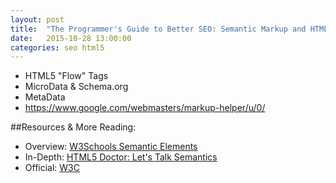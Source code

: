 ```yaml
---
layout: post
title:  "The Programmer's Guide to Better SEO: Semantic Markup and HTML5"
date:   2015-10-28 13:00:00
categories: seo html5
---
```


- HTML5 "Flow" Tags
- MicroData & Schema.org
- MetaData
- https://www.google.com/webmasters/markup-helper/u/0/



##Resources & More Reading: 
- Overview: [W3Schools Semantic Elements][W3Schools]
- In-Depth: [HTML5 Doctor: Let's Talk Semantics][HTML5Doctor]
- Official: [W3C][W3C]

[W3Schools]:    http://www.w3schools.com/html/html5_semantic_elements.asp
[HTML5Doctor]: 	http://html5doctor.com/lets-talk-about-semantics/
[W3C]: 			http://www.w3.org/TR/html5/dom.html#dom
